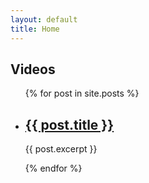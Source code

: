 ```yaml
---
layout: default
title: Home
---
```


## Videos

<ul>
  {% for post in site.posts %}
    <li>
      <h2><a href=".{{ post.url }}">{{ post.title }}</a></h2>
      <p>{{ post.excerpt }}</p>
    </li>
  {% endfor %}
</ul>